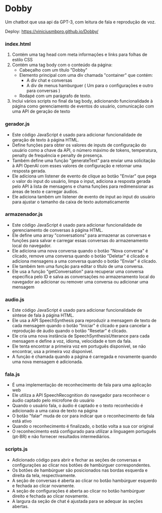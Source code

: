 # Dobby
Um chatbot que usa api da GPT-3, com leitura de fala e reprodução de voz.

Deploy: https://viniciusmbpro.github.io/Dobby/

### index.html
1. Contém uma tag head com meta informações e links para folhas de estilo CSS
2. Contém uma tag body com o conteúdo da página:
    * Cabeçalho com um título "Dobby"
    * Elemento principal com uma div chamada "container" que contém:
        * A div chat e conversas
        * A div de menus hamburguer ( Um para o configurações e outro para conversas )
    * Rodapé com um parágrafo de texto.
3. Inclui vários scripts no final da tag body, adicionando funcionalidade à página como gerenciamento de eventos do usuário, comunicação com uma API de geração de texto

### gerador.js
* Este código JavaScript é usado para adicionar funcionalidade de geração de texto à página HTML.
* Define funções para obter os valores de inputs de configuração do usuário como a chave da API, o número máximo de tokens, temperatura, penalty de frequência e penalty de presença.
* Também define uma função "generateText" para enviar uma solicitação à API OpenAI com esses valores de configuração e retornar uma resposta gerada.
* Ele adiciona um listener de evento de clique ao botão "Enviar" que pega o valor do input do usuário, limpa o input, adiciona a resposta gerada pelo API à lista de mensagens e chama funções para redimensionar as áreas de texto e carregar áudios.
* Ele adiciona também um listener de evento de input ao input do usuário para ajustar o tamanho da caixa de texto automaticamente

### armazenador.js
* Este código JavaScript é usado para adicionar funcionalidade de gerenciamento de conversas à página HTML.
* Ele define uma array "conversations" para armazenar as conversas e funções para salvar e carregar essas conversas do armazenamento local do navegador.
* Ele adiciona uma nova conversa quando o botão "Nova conversa" é clicado, remove uma conversa quando o botão "Deletar" é clicado e adiciona mensagens a uma conversa quando o botão "Enviar" é clicado.
* Ele também tem uma função para editar o título de uma conversa.
* Ele usa a função "getConversation" para recuperar uma conversa específica pelo ID e salva as conversações no armazenamento local do navegador ao adicionar ou remover uma conversa ou adicionar uma mensagem

### audio.js
* Este código JavaScript é usado para adicionar funcionalidade de síntese de fala à página HTML.
* Ele usa a API SpeechSynthesis para reproduzir a mensagem de texto de cada mensagem quando o botão "Iniciar" é clicado e para cancelar a reprodução de áudio quando o botão "Resetar" é clicado.
* Ele cria uma nova instância de SpeechSynthesisUtterance para cada mensagem e define a voz, idioma, velocidade e tom da fala.
* Ele tenta encontrar a primeira voz em português disponível, se não encontrar, usa a primeira voz disponível.
* A função é chamada quando a página é carregada e novamente quando uma nova mensagem é adicionada.

### fala.js
* É uma implementação de reconhecimento de fala para uma aplicação web
* Ele utiliza a API SpeechRecognition do navegador para reconhecer o áudio captado pelo microfone do usuário
* Quando o usuário fala, o áudio é captado e o texto reconhecido é adicionado a uma caixa de texto na página
* O botão "falar" muda de cor para indicar que o reconhecimento de fala está ativo
* Quando o reconhecimento é finalizado, o botão volta a sua cor original
* O reconhecimento está configurado para utilizar a linguagem português (pt-BR) e não fornecer resultados intermediários.

### scripts.js
* Adicionado código para abrir e fechar as seções de conversas e configurações ao clicar nos botões de hambúrguer correspondentes.
* Os botões de hambúrguer são posicionados nas bordas esquerda e direita da tela, respectivamente.
* A seção de conversas é aberta ao clicar no botão hambúrguer esquerdo e fechada ao clicar novamente.
* A seção de configurações é aberta ao clicar no botão hambúrguer direito e fechada ao clicar novamente.
* A largura da seção de chat é ajustada para se adequar às seções abertas.
